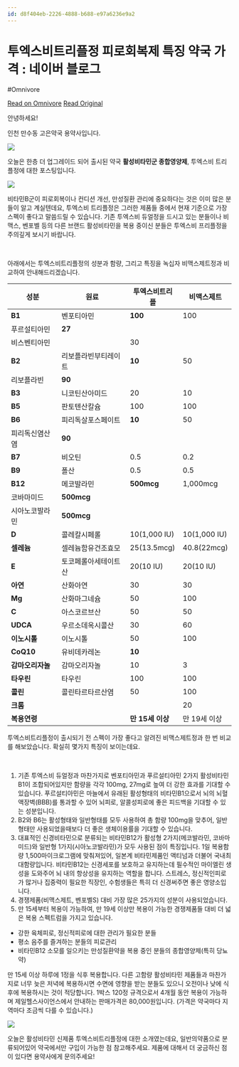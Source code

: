 ```yaml
---
id: d8f404eb-2226-4888-b688-e97a6236e9a2
---
```


# 투엑스비트리플정 피로회복제 특징 약국 가격 : 네이버 블로그
#Omnivore
 
[Read on Omnivore](https://omnivore.app/me/https-m-blog-naver-com-post-view-naver-blog-id-zowenz-log-no-223-1922db1ac2d)
[Read Original](https://m.blog.naver.com/PostView.naver?blogId=zowenz&logNo=223494532691&proxyReferer=https%3A%2F%2Fwww.google.com%2F&trackingCode=external)
 
안녕하세요!

인천 만수동 고은약국 용약사입니다. 

[ ![](https://proxy-prod.omnivore-image-cache.app/0x0,sF9e2jGhsQ4hLa9t3_AOgZQQFqeZ1hoz2-NBOY8l2gOQ/https://storep-phinf.pstatic.net/motion2d_01/original_2.png?type=p100_100) ](#) 

오늘은 한층 더 업그레이드 되어 출시된 약국 **활성비타민군 종합영양제**, 투엑스비 트리플정에 대한 포스팅입니다. 

![](https://proxy-prod.omnivore-image-cache.app/0x0,s5JJNHfK5KWblbHTePPhOjUWHL1N4ryCGpq73P91ox54/https://mblogthumb-phinf.pstatic.net/MjAyNDA2MjhfMzQg/MDAxNzE5NTYyNTYxNTUz._PZN9LAi9rihKxTrWi8PsQL92bpZqK9YjMSedzF80Iwg.byfsSr8prJCZhX-yif1Qn6HWuH4g4LSs6y-Ye5olRKgg.JPEG/KakaoTalk_20240628_171316389.jpg?type=w800) 

비타민B군이 피로회복이나 컨디션 개선, 만성질환 관리에 중요하다는 것은 이미 많은 분들이 알고 계실텐데요, 투엑스비 트리플정은 그러한 제품들 중에서 현재 기준으로 가장 스펙이 좋다고 말씀드릴 수 있습니다. 기존 투엑스비 듀얼정을 드시고 있는 분들이나 비맥스, 벤포벨 등의 다른 브랜드 활성비타민을 복용 중이신 분들은 투엑스비 프리플정을 주의깊게 보시기 바랍니다. 

​

아래에서는 투엑스비트리플정의 성분과 함량, 그리고 특징을 녹십자 비맥스제트정과 비교하여 안내해드리겠습니다. 

| **성분**     | **원료**     | **투엑스비트리플**  | **비맥스제트**    |
| ---------- | ---------- | ------------ | ------------ |
| **B1**     | 벤포티아민      | **100**      | 100          |
| 푸르설티아민     | **27**     | ​            |              |
| 비스벤티아민     | ​          | 30           |              |
| **B2**     | 리보플라빈부티레이트 | **10**       | 50           |
| 리보플라빈      | **90**     | ​            |              |
| **B3**     | 니코틴산아미드    | 20           | 10           |
| **B5**     | 판토텐산칼슘     | 100          | 100          |
| **B6**     | 피리독살포스페이트  | **10**       | 50           |
| 피리독신염산염    | **90**     | ​            |              |
| **B7**     | 비오틴        | 0.5          | 0.2          |
| **B9**     | 폴산         | 0.5          | 0.5          |
| **B12**    | 메코발라민      | **500mcg**   | 1,000mcg     |
| 코바마미드      | **500mcg** | ​            |              |
| 시아노코발라민    | **500mcg** | ​            |              |
| **D**      | 콜레칼시페롤     | 10(1,000 IU) | 10(1,000 IU) |
| **셀레늄**    | 셀레늄함유건조효모  | 25(13.5mcg)  | 40.8(22mcg)  |
| **E**      | 토코페롤아세테이트산 | 20(10 IU)    | 20(10 IU)    |
| **아연**     | 산화아연       | 30           | 30           |
| **Mg**     | 산화마그네슘     | 50           | 100          |
| **C**      | 아스코르브산     | 50           | 50           |
| **UDCA**   | 우르소데옥시콜산   | 30           | 60           |
| **이노시톨**   | 이노시톨       | 50           | 100          |
| **CoQ10**  | 유비데카레논     | **10**       | ​            |
| **감마오리자놀** | 감마오리자놀     | 10           | 3            |
| **타우린**    | 타우린        | 100          | 100          |
| **콜린**     | 콜린타르타르산염   | 50           | 100          |
| **크롬**     | ​          | ​            | 20           |
| **복용연령**   |            | **만 15세 이상** | 만 19세 이상     |

투엑스비트리플정이 출시되기 전 스펙이 가장 좋다고 알려진 비맥스제트정과 한 번 비교를 해보았습니다. 확실히 몇가지 특징이 보이는데요. 

​

1. 기존 투엑스비 듀얼정과 마찬가지로 벤포티아민과 푸르설티아민 2가지 활성비타민B1이 조합되어있지만 함량을 각각 100mg, 27mg로 높여 더 강한 효과를 기대할 수 있습니다. 푸르설티아민은 마늘에서 유래된 활성형태의 비타민B1으로서 뇌의 뇌혈액장벽(BBB)를 통과할 수 있어 뇌피로, 알콜성피로에 좋은 피드백을 기대할 수 있는 성분입니다.
2. B2와 B6는 활성형태와 일반형태를 모두 사용하여 총 함량 100mg을 맞추어, 일반형태만 사용되었을때보다 더 좋은 생체이용률을 기대할 수 있습니다.
3. 대표적인 신경비타민으로 분류되는 비타민B12가 활성형 2가지(메코발라민, 코바마미드)와 일반형 1가지(시아노코발라민)가 모두 사용된 점이 특징입니다.  1일 복용함량 1,500마이크로그램에 맞춰져있어, 일본계 비타민제품인 액티넘과 더불어 국내최대함량입니다. 비타민B12는 신경세포를 보호하고 유지하는데 필수적인 마이엘린 생성을 도와주어 뇌 내의 항상성을 유지하는 역할을 합니다. 스트레스, 정신적인피로가 많거나 집중력이 필요한 직장인, 수험생들은 특히 더 신경써주면 좋은 영양소입니다.
4. 경쟁제품(비맥스제트, 벤포벨S) 대비 가장 많은 25가지의 성분이 사용되었습니다.
5. 만 15세부터 복용이 가능하여, 만 19세 이상만 복용이 가능한 경쟁제품들 대비 더 넓은 복용 스펙트럼을 가지고 있습니다.

* 강한 육체피로, 정신적피로에 대한 관리가 필요한 분들
* 평소 음주를 즐겨하는 분들의 피로관리
* 비타민B12 소모를 일으키는 만성질환약을 복용 중인 분들의 종합영양제(특히 당뇨약)

만 15세 이상 하루에 1정을 식후 복용합니다. 다른 고함량 활성비타민 제품들과 마찬가지로 너무 늦은 저녁에 복용하시면 수면에 영향을 받는 분들도 있으니 오전이나 낮에 식후에 복용하시는 것이 적당합니다. 1박스 120정 규격으로서 4개월 동안 복용이 가능하며 제일헬스사이언스에서 안내하는 판매가격은 80,000원입니다. (가격은 약국마다 지역마다 조금씩 다를 수 있습니다.)

![](https://proxy-prod.omnivore-image-cache.app/0x0,snI5DPKNwQSvJUwJWScdMY9OJtsctK0WNNFD-KWgP22g/https://mblogthumb-phinf.pstatic.net/MjAyNDA2MjhfMTkw/MDAxNzE5NTYyNTYxNDQ4.udYWqEnm59bEwFipqen08xV59LU2kmTYUQZZIFugl6gg.lITzm6W2x3RXcYLtbFMjSWZ8dekqnjq7ZhrNXmOdqGwg.JPEG/KakaoTalk_20240628_171316389_02.jpg?type=w800) 

오늘은 활성비타민 신제품 투엑스비트리플정에 대한 소개였는데요, 일반의약품으로 분류되어있어 약국에서만 구입이 가능한 점 참고해주세요. 제품에 대해서 더 궁금하신 점이 있다면 용약사에게 문의주세요! 